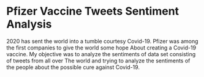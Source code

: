# Pfizer Vaccine Tweets Sentiment Analysis
2020 has sent the world into a tumble courtesy Covid-19. Pfizer was among the first companies to give the world some hope
About creating a Covid-19 vaccine. My objective was to analyze the sentiments of data set consisting of tweets from all over
The world and trying to analyze the sentiments of the people about the possible cure against Covid-19.
